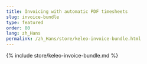 ```yaml
---
title: Invoicing with automatic PDF timesheets
slug: invoice-bundle
type: featured
order: 80
lang: zh_Hans
permalink: /zh_Hans/store/keleo-invoice-bundle.html
---
```


{% include store/keleo-invoice-bundle.md %}

